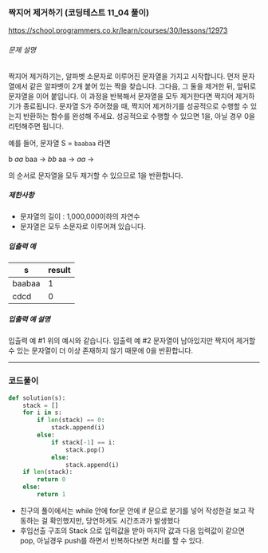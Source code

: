 ### 짝지어 제거하기 (코딩테스트 11_04 풀이)

https://school.programmers.co.kr/learn/courses/30/lessons/12973

###### 문제 설명

짝지어 제거하기는, 알파벳 소문자로 이루어진 문자열을 가지고 시작합니다. 먼저 문자열에서 같은 알파벳이 2개 붙어 있는 짝을 찾습니다. 그다음, 그 둘을 제거한 뒤, 앞뒤로 문자열을 이어 붙입니다. 이 과정을 반복해서 문자열을 모두 제거한다면 짝지어 제거하기가 종료됩니다. 문자열 S가 주어졌을 때, 짝지어 제거하기를 성공적으로 수행할 수 있는지 반환하는 함수를 완성해 주세요. 성공적으로 수행할 수 있으면 1을, 아닐 경우 0을 리턴해주면 됩니다.

예를 들어, 문자열 S = `baabaa` 라면

b *aa* baa → *bb* aa → *aa* →

의 순서로 문자열을 모두 제거할 수 있으므로 1을 반환합니다.

##### 제한사항

- 문자열의 길이 : 1,000,000이하의 자연수
- 문자열은 모두 소문자로 이루어져 있습니다.



##### 입출력 예

| s      | result |
| ------ | ------ |
| baabaa | 1      |
| cdcd   | 0      |

##### 입출력 예 설명

입출력 예 #1
위의 예시와 같습니다.
입출력 예 #2
문자열이 남아있지만 짝지어 제거할 수 있는 문자열이 더 이상 존재하지 않기 때문에 0을 반환합니다.

------



### 코드풀이

```python
def solution(s):
    stack = []
    for i in s:
        if len(stack) == 0: 
            stack.append(i)
        else: 
            if stack[-1] == i: 
                stack.pop()
            else: 
                stack.append(i)
    if len(stack): 
        return 0
    else: 
        return 1
```



- 친구의 풀이에서는 while 안에 for문 안에 if 문으로 분기를 넣어 작성한걸 보고 작동하는 걸 확인했지만, 당연하게도 시간초과가 발생했다
- 후입선출 구조의 Stack 으로 입력값을 받아 마지막 값과 다음 입력값이 같으면 pop, 아닐경우 push를 하면서 반복하다보면 처리를 할 수 있다.